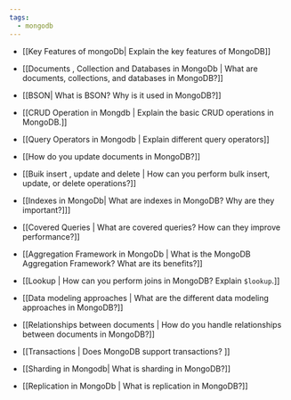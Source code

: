 ```yaml
---
tags:
  - mongodb
---
```


- [[Key Features of mongoDb| Explain the key features of MongoDB]]
- [[Documents , Collection and Databases in MongoDb | What are documents, collections, and databases in MongoDB?]]
- [[BSON| What is BSON? Why is it used in MongoDB?]]

- [[CRUD Operation in Mongdb | Explain the basic CRUD operations in MongoDB.]]
- [[Query Operators in Mongodb | Explain different query operators]]
- [[How do you update documents in MongoDB?]]
- [[Buik insert , update and delete | How can you perform bulk insert, update, or delete operations?]]

- [[Indexes in MongoDb| What are indexes in MongoDB? Why are they important?]]]
- [[Covered Queries | What are covered queries? How can they improve performance?]]
- [[Aggregation Framework in MongoDb | What is the MongoDB Aggregation Framework? What are its benefits?]]

- [[Lookup | How can you perform joins in MongoDB? Explain `$lookup`.]]

- [[Data modeling approaches | What are the different data modeling approaches in MongoDB?]]
- [[Relationships between documents | How do you handle relationships between documents in MongoDB?]]

- [[Transactions | Does MongoDB support transactions? ]]
- [[Sharding in Mongodb| What is sharding in MongoDB?]]
- [[Replication in MongoDb | What is replication in MongoDB?]]


